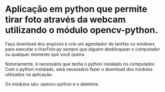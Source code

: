 # Aplicação em python que permite tirar foto através da webcam utilizando o módulo opencv-python.

Faça download dos arquivos e crie um agendador de tarefas no windows para executar o tirarFoto.py sempre que alguém desbloquear o computador ou qualquer momento 
que você queira.

Notoriamente, é necessário que tenha o python instalado no computador. Com o python instalado, será necessário fazer o download dos módulos utilizados na aplicação.

Os módulos são: opencv-python e o datetime.
